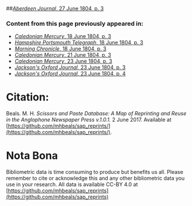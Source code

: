 ##[*Aberdeen Journal*, 27 June 1804, p. 3](https://mhbeals.github.io/sap_html/Aberdeen-Journal/Aberdeen-Journal-27-June-1804-p-3)

### Content from this page previously appeared in:
+ [*Caledonian Mercury*, 18 June 1804, p. 3](https://mhbeals.github.io/sap_html/Caledonian-Mercury/Caledonian-Mercury-18-June-1804-p-3)
+ [*Hampshire Portsmouth Telegraph*, 18 June 1804, p. 3](https://mhbeals.github.io/sap_html/Hampshire-Portsmouth-Telegraph/Hampshire-Portsmouth-Telegraph-18-June-1804-p-3)
+ [*Morning Chronicle*, 18 June 1804, p. 3](https://mhbeals.github.io/sap_html/Morning-Chronicle/Morning-Chronicle-18-June-1804-p-3)
+ [*Caledonian Mercury*, 21 June 1804, p. 3](https://mhbeals.github.io/sap_html/Caledonian-Mercury/Caledonian-Mercury-21-June-1804-p-3)
+ [*Caledonian Mercury*, 23 June 1804, p. 3](https://mhbeals.github.io/sap_html/Caledonian-Mercury/Caledonian-Mercury-23-June-1804-p-3)
+ [*Jackson's Oxford Journal*, 23 June 1804, p. 3](https://mhbeals.github.io/sap_html/Jackson's-Oxford-Journal/Jackson's-Oxford-Journal-23-June-1804-p-3)
+ [*Jackson's Oxford Journal*, 23 June 1804, p. 4](https://mhbeals.github.io/sap_html/Jackson's-Oxford-Journal/Jackson's-Oxford-Journal-23-June-1804-p-4)
                    
# Citation: 

Beals. M. H. *Scissors and Paste Database: A Map of Reprinting and Reuse in the Anglophone Newspaper Press v.1.0.1.* 2 June 2017. Available at [https://github.com/mhbeals/sap_reprints/](https://github.com/mhbeals/sap_reprints/). 
                    
# Nota Bona

Bibliometric data is time consuming to produce but benefits us all. Please remember to cite or acknowledge this and any other bibliometric data you use in your research. All data is available CC-BY 4.0 at [https://github.com/mhbeals/sap_reprints](https://github.com/mhbeals/sap_reprints)